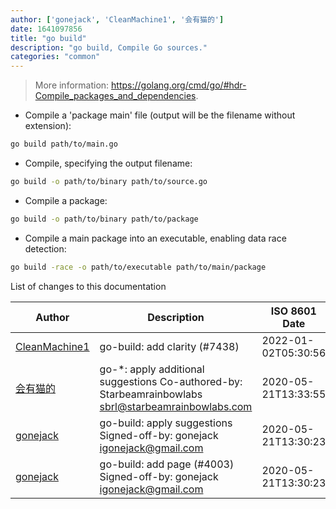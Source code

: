 ```yaml
---
author: ['gonejack', 'CleanMachine1', '会有猫的']
date: 1641097856
title: "go build"
description: "go build, Compile Go sources."
categories: "common"
---
```

> More information: <https://golang.org/cmd/go/#hdr-Compile_packages_and_dependencies>.

- Compile a 'package main' file (output will be the filename without extension):

```bash
go build path/to/main.go
```

- Compile, specifying the output filename:

```bash
go build -o path/to/binary path/to/source.go
```

- Compile a package:

```bash
go build -o path/to/binary path/to/package
```

- Compile a main package into an executable, enabling data race detection:

```bash
go build -race -o path/to/executable path/to/main/package
```
List of changes to this documentation


Author | Description | ISO 8601 Date | GitHub link
------|-----|-----|-----
[CleanMachine1](mailto:78213164+CleanMachine1@users.noreply.github.com) | go-build: add clarity (#7438) | 2022-01-02T05:30:56 | [c13a79e2d98d](https://github.com/tldr-pages/tldr/commit/c13a79e2d98dde12d41beb27c6cc69c84b6e57f6)
[会有猫的](mailto:igonejack@gmail.com) | go-*: apply additional suggestions Co-authored-by: Starbeamrainbowlabs <sbrl@starbeamrainbowlabs.com> | 2020-05-21T13:33:55 | [4cac843cae95](https://github.com/tldr-pages/tldr/commit/4cac843cae95c7a2aa382595fa4f0837724468bc)
[gonejack](mailto:igonejack@gmail.com) | go-build: apply suggestions Signed-off-by: gonejack <igonejack@gmail.com> | 2020-05-21T13:30:23 | [ae117a5437cd](https://github.com/tldr-pages/tldr/commit/ae117a5437cdf3ac3563ff4801566f9ed284aae3)
[gonejack](mailto:igonejack@gmail.com) | go-build: add page (#4003) Signed-off-by: gonejack <igonejack@gmail.com> | 2020-05-21T13:30:23 | [799b2d39ed2c](https://github.com/tldr-pages/tldr/commit/799b2d39ed2c33864072fbb46381352cc5612773)

